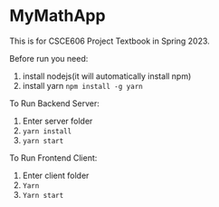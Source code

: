 # MyMathApp

This is for CSCE606 Project Textbook in Spring 2023.

Before run you need:
1. install nodejs(it will automatically install npm)
2. install yarn
   `npm install -g yarn`

To Run Backend Server:
1. Enter server folder
2. `yarn install`
3. `yarn start`

To Run Frontend Client:
1. Enter client folder
2. `Yarn`
3. `Yarn start`
